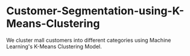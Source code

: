 # Customer-Segmentation-using-K-Means-Clustering
We cluster mall customers into different categories using Machine Learning's K-Means Clustering Model.
